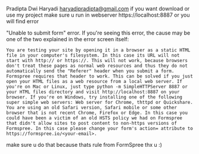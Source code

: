 Pradipta Dwi Haryadi
haryadipradipta@gmail.com
if you want download or use my project make sure u run in webserver https://localhost:8887
or you will find error 

"Unable to submit form" error. 
If you're seeing this error, the cause may be one of the two explained in the error screen itself:

    You are testing your site by opening it in a browser as a static HTML file in your computer's filesystem. In this case its URL will not start with http:// or https://. This will not work, because browsers don't treat these pages as normal web resources and thus they do not automatically send the "Referer" header when you submit a form. Formspree requires that header to work. This can be solved if you just open your HTML files as a web resource from a local web server. If you're on Mac or Linux, just type python -m SimpleHTTPServer 8887 or your HTML files directory and visit http://localhost:8887 on your browser. If you're on Windows, try installing one of the following super simple web servers: Web server for Chrome, thttpd or Quickshare.
    You are using an old Safari version, Safari mobile or some other browser that is not recent Chrome, Firefox or Edge. In this case you could have been a victim of an old HSTS policy we had on Formspree that didn't allow sites to post content to non-https versions of Formspree. In this case please change your form's action= attribute to https://formspree.io/<your-email>.

make sure u do that because thats rule from FormSpree thx u :)
